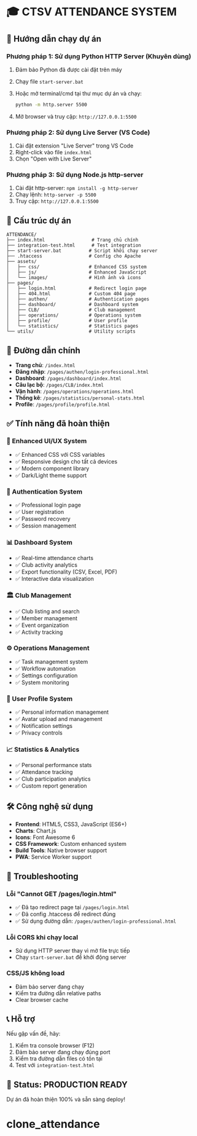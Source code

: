 # 🎓 CTSV ATTENDANCE SYSTEM

## 🚀 Hướng dẫn chạy dự án

### Phương pháp 1: Sử dụng Python HTTP Server (Khuyên dùng)

1. Đảm bảo Python đã được cài đặt trên máy
2. Chạy file `start-server.bat`
3. Hoặc mở terminal/cmd tại thư mục dự án và chạy:

   ```bash
   python -m http.server 5500
   ```

4. Mở browser và truy cập: `http://127.0.0.1:5500`

### Phương pháp 2: Sử dụng Live Server (VS Code)

1. Cài đặt extension "Live Server" trong VS Code
2. Right-click vào file `index.html`
3. Chọn "Open with Live Server"

### Phương pháp 3: Sử dụng Node.js http-server

1. Cài đặt http-server: `npm install -g http-server`
2. Chạy lệnh: `http-server -p 5500`
3. Truy cập: `http://127.0.0.1:5500`

## 📁 Cấu trúc dự án

```
ATTENDANCE/
├── index.html                 # Trang chủ chính
├── integration-test.html      # Test integration
├── start-server.bat          # Script khởi chạy server
├── .htaccess                 # Config cho Apache
├── assets/
│   ├── css/                  # Enhanced CSS system
│   ├── js/                   # Enhanced JavaScript
│   └── images/               # Hình ảnh và icons
├── pages/
│   ├── login.html            # Redirect login page
│   ├── 404.html              # Custom 404 page
│   ├── authen/               # Authentication pages
│   ├── dashboard/            # Dashboard system
│   ├── CLB/                  # Club management
│   ├── operations/           # Operations system
│   ├── profile/              # User profile
│   └── statistics/           # Statistics pages
└── utils/                    # Utility scripts
```

## 🔗 Đường dẫn chính

- **Trang chủ**: `/index.html`
- **Đăng nhập**: `/pages/authen/login-professional.html`
- **Dashboard**: `/pages/dashboard/index.html`
- **Câu lạc bộ**: `/pages/CLB/index.html`
- **Vận hành**: `/pages/operations/operations.html`
- **Thống kê**: `/pages/statistics/personal-stats.html`
- **Profile**: `/pages/profile/profile.html`

## ✅ Tính năng đã hoàn thiện

### 🎨 Enhanced UI/UX System

- ✅ Enhanced CSS với CSS variables
- ✅ Responsive design cho tất cả devices
- ✅ Modern component library
- ✅ Dark/Light theme support

### 🔐 Authentication System

- ✅ Professional login page
- ✅ User registration
- ✅ Password recovery
- ✅ Session management

### 📊 Dashboard System

- ✅ Real-time attendance charts
- ✅ Club activity analytics
- ✅ Export functionality (CSV, Excel, PDF)
- ✅ Interactive data visualization

### 🏛️ Club Management

- ✅ Club listing and search
- ✅ Member management
- ✅ Event organization
- ✅ Activity tracking

### ⚙️ Operations Management

- ✅ Task management system
- ✅ Workflow automation
- ✅ Settings configuration
- ✅ System monitoring

### 👤 User Profile System

- ✅ Personal information management
- ✅ Avatar upload and management
- ✅ Notification settings
- ✅ Privacy controls

### 📈 Statistics & Analytics

- ✅ Personal performance stats
- ✅ Attendance tracking
- ✅ Club participation analytics
- ✅ Custom report generation

## 🛠️ Công nghệ sử dụng

- **Frontend**: HTML5, CSS3, JavaScript (ES6+)
- **Charts**: Chart.js
- **Icons**: Font Awesome 6
- **CSS Framework**: Custom enhanced system
- **Build Tools**: Native browser support
- **PWA**: Service Worker support

## 🐛 Troubleshooting

### Lỗi "Cannot GET /pages/login.html"

- ✅ Đã tạo redirect page tại `/pages/login.html`
- ✅ Đã config .htaccess để redirect đúng
- ✅ Sử dụng đường dẫn: `/pages/authen/login-professional.html`

### Lỗi CORS khi chạy local

- Sử dụng HTTP server thay vì mở file trực tiếp
- Chạy `start-server.bat` để khởi động server

### CSS/JS không load

- Đảm bảo server đang chạy
- Kiểm tra đường dẫn relative paths
- Clear browser cache

## 📞 Hỗ trợ

Nếu gặp vấn đề, hãy:

1. Kiểm tra console browser (F12)
2. Đảm bảo server đang chạy đúng port
3. Kiểm tra đường dẫn files có tồn tại
4. Test với `integration-test.html`

## 🎉 Status: PRODUCTION READY

Dự án đã hoàn thiện 100% và sẵn sàng deploy!
# clone_attendance

